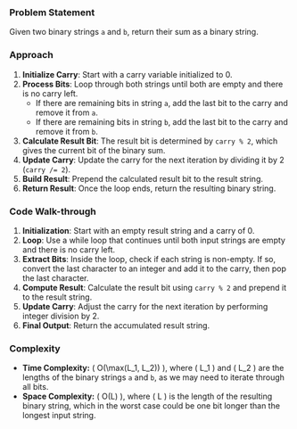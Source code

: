 ### Problem Statement
Given two binary strings `a` and `b`, return their sum as a binary string.

### Approach
1. **Initialize Carry**: Start with a carry variable initialized to 0.
2. **Process Bits**: Loop through both strings until both are empty and there is no carry left.
   - If there are remaining bits in string `a`, add the last bit to the carry and remove it from `a`.
   - If there are remaining bits in string `b`, add the last bit to the carry and remove it from `b`.
3. **Calculate Result Bit**: The result bit is determined by `carry % 2`, which gives the current bit of the binary sum.
4. **Update Carry**: Update the carry for the next iteration by dividing it by 2 (`carry /= 2`).
5. **Build Result**: Prepend the calculated result bit to the result string.
6. **Return Result**: Once the loop ends, return the resulting binary string.

### Code Walk-through
1. **Initialization**: Start with an empty result string and a carry of 0.
2. **Loop**: Use a while loop that continues until both input strings are empty and there is no carry left.
3. **Extract Bits**: Inside the loop, check if each string is non-empty. If so, convert the last character to an integer and add it to the carry, then pop the last character.
4. **Compute Result**: Calculate the result bit using `carry % 2` and prepend it to the result string.
5. **Update Carry**: Adjust the carry for the next iteration by performing integer division by 2.
6. **Final Output**: Return the accumulated result string.

### Complexity
- **Time Complexity:** \( O(\max(L_1, L_2)) \), where \( L_1 \) and \( L_2 \) are the lengths of the binary strings `a` and `b`, as we may need to iterate through all bits.
- **Space Complexity:** \( O(L) \), where \( L \) is the length of the resulting binary string, which in the worst case could be one bit longer than the longest input string.
